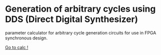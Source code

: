 # Generation of arbitrary cycles using DDS (Direct Digital Synthesizer)
parameter calculator for arbitrary cycle generation circuits for use in FPGA synchronous design.

<a href="https://pgate1.at-ninja.jp/memo/dds/dds.htm" target=top>Go to calc !</a>
